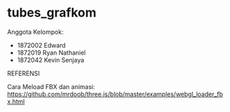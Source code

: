# tubes_grafkom

Anggota Kelompok:
- 1872002 Edward
- 1872019 Ryan Nathaniel
- 1872042 Kevin Senjaya


REFERENSI

Cara Meload FBX dan animasi:
https://github.com/mrdoob/three.js/blob/master/examples/webgl_loader_fbx.html
